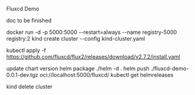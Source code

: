 Fluxcd Demo

doc to be finished


docker run -d -p 5000:5000 --restart=always --name registry-5000 registry:2
kind create cluster --config kind-cluster.yaml


kubectl apply -f https://github.com/fluxcd/flux2/releases/download/v2.7.2/install.yaml

update chart version
helm package ./helm -d .
helm push ./fluxcd-demo-0.0.1-dev.tgz oci://localhost:5000/fluxcd/
kubectl get helmreleases


kind delete cluster